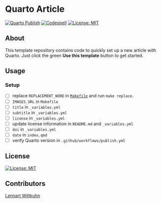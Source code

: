# Quarto Article

[![Quarto Publish](https://github.com/lnnrtwttkhn/quarto-article/actions/workflows/publish.yml/badge.svg)](https://github.com/lnnrtwttkhn/quarto-article/actions/workflows/publish.yml)
[![Codespell](https://github.com/lnnrtwttkhn/quarto-article/actions/workflows/codespell.yml/badge.svg)](https://github.com/lnnrtwttkhn/quarto-article/actions/workflows/codespell.yml)
[![License: MIT](https://img.shields.io/badge/License-MIT-yellow.svg)](https://opensource.org/licenses/MIT)

## About

This template repository contains code to quickly set up a new article with Quarto.
Just click the green **Use this template** button to get started.

## Usage

### Setup

- [ ] replace `REPLACEMENT_WORD` in [`Makefile`](Makefile) and run `make replace`.
- [ ] `IMAGES_URL` in `Makefile`
- [ ] `title` in `_variables.yml`
- [ ] `subtitle` in `_variables.yml`
- [ ] `license` in `_variables.yml`
- [ ] update license information in `README.md` and `_variables.yml`
- [ ] `doi` in `_variables.yml`
- [ ] `date` in `index.qmd`
- [ ] verify Quarto version in `.github/workflows/publish.yml`

## License

[![License: MIT](https://img.shields.io/badge/License-MIT-yellow.svg)](https://opensource.org/licenses/MIT)

## Contributors

[Lennart Wittkuhn](mailto:lennart.wittkuhn@tutanota.com)